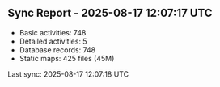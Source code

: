 ## Sync Report - 2025-08-17 12:07:17 UTC

- Basic activities: 748
- Detailed activities: 5
- Database records: 748
- Static maps: 425 files (45M)

Last sync: 2025-08-17 12:07:18 UTC
